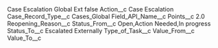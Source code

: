 <?xml version="1.0" encoding="UTF-8"?>
<CustomMetadata xmlns="http://soap.sforce.com/2006/04/metadata" xmlns:xsi="http://www.w3.org/2001/XMLSchema-instance" xmlns:xsd="http://www.w3.org/2001/XMLSchema">
    <label>Case Escalation Global Ext</label>
    <protected>false</protected>
    <values>
        <field>Action__c</field>
        <value xsi:type="xsd:string">Case Escalation</value>
    </values>
    <values>
        <field>Case_Record_Type__c</field>
        <value xsi:type="xsd:string">Cases_Global</value>
    </values>
    <values>
        <field>Field_API_Name__c</field>
        <value xsi:nil="true"/>
    </values>
    <values>
        <field>Points__c</field>
        <value xsi:type="xsd:double">2.0</value>
    </values>
    <values>
        <field>Reopening_Reason__c</field>
        <value xsi:nil="true"/>
    </values>
    <values>
        <field>Status_From__c</field>
        <value xsi:type="xsd:string">Open,Action Needed,In progress</value>
    </values>
    <values>
        <field>Status_To__c</field>
        <value xsi:type="xsd:string">Escalated Externally</value>
    </values>
    <values>
        <field>Type_of_Task__c</field>
        <value xsi:nil="true"/>
    </values>
    <values>
        <field>Value_From__c</field>
        <value xsi:nil="true"/>
    </values>
    <values>
        <field>Value_To__c</field>
        <value xsi:nil="true"/>
    </values>
</CustomMetadata>
